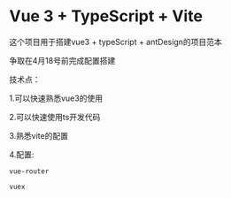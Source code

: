 # Vue 3 + TypeScript + Vite

这个项目用于搭建vue3 + typeScript + antDesign的项目范本

争取在4月18号前完成配置搭建

技术点：

1.可以快速熟悉vue3的使用

2.可以快速使用ts开发代码

3.熟悉vite的配置

4.配置:

    vue-router

    vuex